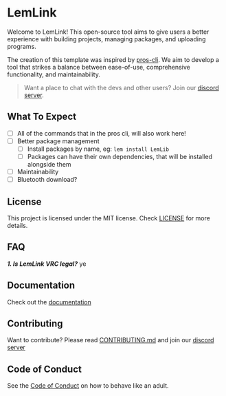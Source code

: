 # LemLink
Welcome to LemLink! This open-source tool aims to give users a better experience with building projects, managing packages, and uploading programs.

The creation of this template was inspired by [pros-cli](https://github.com/purduesigbots/pros-cli). We aim to develop a tool that strikes a balance between ease-of-use, comprehensive functionality, and maintainability.

> Want a place to chat with the devs and other users? Join our [discord server](https://discord.gg/pCHr7XZUTj).

## What To Expect
- [ ] All of the commands that in the pros cli, will also work here!
- [ ] Better package management 
  - [ ] Install packages by name, eg: `lem install LemLib`
  - [ ] Packages can have their own dependencies, that will be installed alongside them
- [ ] Maintainability
- [ ] Bluetooth download?

## License
This project is licensed under the MIT license. Check [LICENSE](https://github.com/LemLib/LemLink/blob/master/LICENSE) for more details.


## FAQ
_**1. Is LemLink VRC legal?**_
ye

## Documentation
Check out the [documentation](https://lemlib.github.io/LemLink)

## Contributing
Want to contribute? Please read [CONTRIBUTING.md](https://github.com/LemLib/LemLink/blob/master/.github/CONTRIBUTING.md) and join our [discord server](https://discord.gg/pCHr7XZUTj)

## Code of Conduct
See the [Code of Conduct](https://github.com/LemLib/LemLink/blob/master/.github/CODE_OF_CONDUCT.md) on how to behave like an adult.